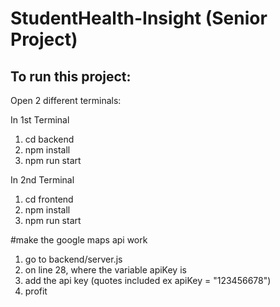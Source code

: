 # StudentHealth-Insight (Senior Project)

## To run this project:
Open 2 different terminals:


In 1st Terminal
1. cd backend 
2. npm install
3. npm run start


In 2nd Terminal
1. cd frontend 
2. npm install
3. npm run start

#make the google maps api work
1. go to backend/server.js
2. on line 28, where the variable apiKey is 
3. add the api key (quotes included ex apiKey = "123456678")
4. profit 


